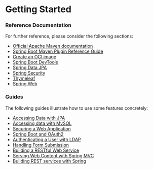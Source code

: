 # Getting Started

### Reference Documentation
For further reference, please consider the following sections:

* [Official Apache Maven documentation](https://maven.apache.org/guides/index.html)
* [Spring Boot Maven Plugin Reference Guide](https://docs.spring.io/spring-boot/docs/3.0.9/maven-plugin/reference/html/)
* [Create an OCI image](https://docs.spring.io/spring-boot/docs/3.0.9/maven-plugin/reference/html/#build-image)
* [Spring Boot DevTools](https://docs.spring.io/spring-boot/docs/3.0.9/reference/htmlsingle/#using.devtools)
* [Spring Data JPA](https://docs.spring.io/spring-boot/docs/3.0.9/reference/htmlsingle/#data.sql.jpa-and-spring-data)
* [Spring Security](https://docs.spring.io/spring-boot/docs/3.0.9/reference/htmlsingle/#web.security)
* [Thymeleaf](https://docs.spring.io/spring-boot/docs/3.0.9/reference/htmlsingle/#web.servlet.spring-mvc.template-engines)
* [Spring Web](https://docs.spring.io/spring-boot/docs/3.0.9/reference/htmlsingle/#web)

### Guides
The following guides illustrate how to use some features concretely:

* [Accessing Data with JPA](https://spring.io/guides/gs/accessing-data-jpa/)
* [Accessing data with MySQL](https://spring.io/guides/gs/accessing-data-mysql/)
* [Securing a Web Application](https://spring.io/guides/gs/securing-web/)
* [Spring Boot and OAuth2](https://spring.io/guides/tutorials/spring-boot-oauth2/)
* [Authenticating a User with LDAP](https://spring.io/guides/gs/authenticating-ldap/)
* [Handling Form Submission](https://spring.io/guides/gs/handling-form-submission/)
* [Building a RESTful Web Service](https://spring.io/guides/gs/rest-service/)
* [Serving Web Content with Spring MVC](https://spring.io/guides/gs/serving-web-content/)
* [Building REST services with Spring](https://spring.io/guides/tutorials/rest/)

